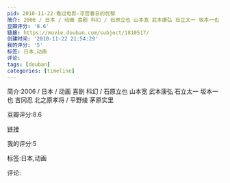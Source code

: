 ```yaml
---
pid: 2010-11-22-看过电影-凉宫春日的忧郁
简介: 2006 / 日本 / 动画 喜剧 科幻 / 石原立也 山本宽 武本康弘 石立太一 坂本一也 吉冈忍 北之原孝将 / 平野绫 茅原实里
豆瓣评分: '8.6'
链接: https://movie.douban.com/subject/1810517/
创建时间: '2010-11-22 21:54:29'
我的评分: '5'
标签: 日本,动画
评论:
tags: [douban]
categories: [timeline]
---
```

简介:2006 / 日本 / 动画 喜剧 科幻 / 石原立也 山本宽 武本康弘 石立太一 坂本一也 吉冈忍 北之原孝将 / 平野绫 茅原实里

豆瓣评分:8.6

[链接](https://movie.douban.com/subject/1810517/)

我的评分:5

标签:日本,动画

评论:

